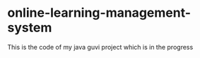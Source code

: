 # online-learning-management-system
This is the code of my java guvi project which is in the progress
